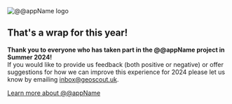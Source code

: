 <div class="text-center">
<picture>
<source srcset="./img/geoscout-logo.webp" type="image/webp" />
<source srcset="./img/geoscout-logo.png" type="image/png" />
<img
src="./img/geoscout-logo.png"
class="img-fluid logo-img m-3"
alt="@@appName logo"
loading="lazy"
/>
</picture>
</div>
<h2 class="text-center">That's a wrap for this year!</h2>
<p class="text-center"><strong>Thank you to everyone who has taken part in the @@appName project in Summer 2024!</strong><br>
If you would like to provide us feedback (both positive or negative) or offer suggestions for how we can improve this experience for 2024 please let us know by emailing <a href="mailto:inbox@geoscout.uk?Subject=Feedback for GeoScout">inbox@geoscout.uk</a>.</p>
<div class="d-grid gap-2 d-sm-flex justify-content-sm-center mt-3">
<a class="btn btn-primary btn-lg px-4 gap-3" href="about" data-navigo="true">
Learn more about @@appName
</a>
</div>
